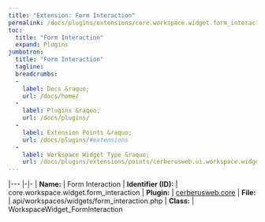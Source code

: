 ```yaml
---
title: "Extension: Form Interaction"
permalink: /docs/plugins/extensions/core.workspace.widget.form_interaction/
toc:
  title: "Form Interaction"
  expand: Plugins
jumbotron:
  title: "Form Interaction"
  tagline: 
  breadcrumbs:
  -
    label: Docs &raquo;
    url: /docs/home/
  -
    label: Plugins &raquo;
    url: /docs/plugins/
  -
    label: Extension Points &raquo;
    url: /docs/plugins/#extensions
  -
    label: Workspace Widget Type &raquo;
    url: /docs/plugins/extensions/points/cerberusweb.ui.workspace.widget/
---
```


|---
|-|-
| **Name:** | Form Interaction
| **Identifier (ID):** | core.workspace.widget.form_interaction
| **Plugin:** | [cerberusweb.core](/docs/plugins/cerberusweb.core/)
| **File:** | api/workspaces/widgets/form_interaction.php
| **Class:** | WorkspaceWidget_FormInteraction

